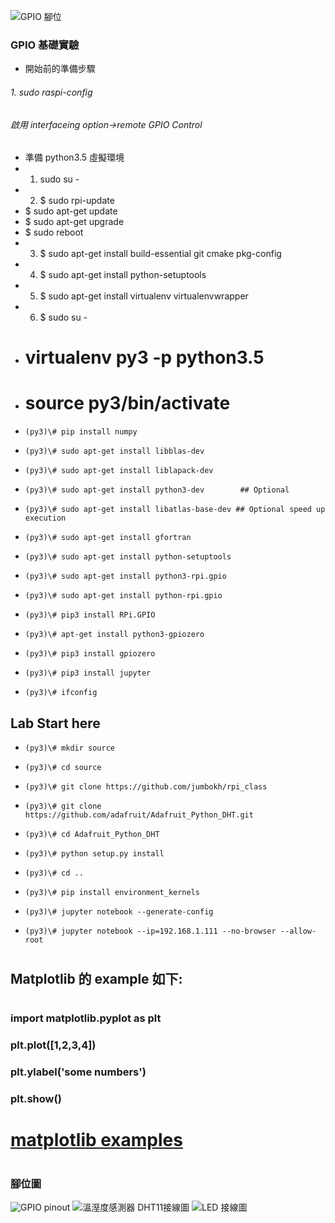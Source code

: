 ![GPIO 腳位](https://github.com/jumbokh/rpi_class/blob/master/Installation/image/Pi2%20GPIO.png)
### GPIO 基礎實驗
* 開始前的準備步驟
###### 1. sudo raspi-config
######     啟用 interfaceing option->remote GPIO Control
* 準備 python3.5 虛擬環境
* 1. sudo su -
* 2. $ sudo rpi-update
*    $ sudo apt-get update
*    $ sudo apt-get upgrade
*    $ sudo reboot
* 3. $ sudo apt-get install build-essential git cmake pkg-config
* 4. $ sudo apt-get install python-setuptools
* 5. $ sudo apt-get install virtualenv virtualenvwrapper
* 6. $ sudo su -
*    # virtualenv py3 -p python3.5
*    # source py3/bin/activate
*     (py3)\# pip install numpy
*     (py3)\# sudo apt-get install libblas-dev 
*     (py3)\# sudo apt-get install liblapack-dev      
*     (py3)\# sudo apt-get install python3-dev        ## Optional
*     (py3)\# sudo apt-get install libatlas-base-dev ## Optional speed up execution
*     (py3)\# sudo apt-get install gfortran           
*     (py3)\# sudo apt-get install python-setuptools  
*     (py3)\# sudo apt-get install python3-rpi.gpio
*     (py3)\# sudo apt-get install python-rpi.gpio
*     (py3)\# pip3 install RPi.GPIO
*     (py3)\# apt-get install python3-gpiozero
*     (py3)\# pip3 install gpiozero
*     (py3)\# pip3 install jupyter
*     (py3)\# ifconfig
## Lab Start here
*     (py3)\# mkdir source
*     (py3)\# cd source
*     (py3)\# git clone https://github.com/jumbokh/rpi_class
*     (py3)\# git clone https://github.com/adafruit/Adafruit_Python_DHT.git
*     (py3)\# cd Adafruit_Python_DHT
*     (py3)\# python setup.py install
*     (py3)\# cd ..
*     (py3)\# pip install environment_kernels
*     (py3)\# jupyter notebook --generate-config
*     (py3)\# jupyter notebook --ip=192.168.1.111 --no-browser --allow-root 
#
## Matplotlib 的 example 如下:
#
### import matplotlib.pyplot as plt
### plt.plot([1,2,3,4])
### plt.ylabel('some numbers')
### plt.show()
#
# [matplotlib examples](https://matplotlib.org/1.4.1/users/pyplot_tutorial.html)
#
### 腳位圖
![GPIO pinout](https://github.com/jumbokh/rpi_class/blob/master/src/images/166109.jpg)
![溫溼度感測器 DHT11接線圖](https://github.com/jumbokh/rpi_class/blob/master/src/images/166107.jpg)
![LED 接線圖](https://github.com/jumbokh/rpi_class/blob/master/src/images/166108.jpg)

